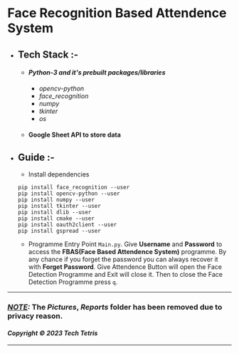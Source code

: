# Face Recognition Based Attendence System 

- ## Tech Stack :-
    - #### ***Python-3 and it's prebuilt packages/libraries***
        - *opencv-python*
        - *face_recognition*
        - *numpy*
        - *tkinter*
        - *os*
    - #### ****Google Sheet API to store data****
- ## Guide :-
  - Install dependencies
  ```
  pip install face_recognition --user
  pip install opencv-python --user
  pip install numpy --user
  pip install tkinter --user
  pip install dlib --user
  pip install cmake --user
  pip install oauth2client --user
  pip install gspread --user
  ```
  - Programme Entry Point ```Main.py```.
    Give **Username** and **Password** to access the **FBAS(Face Based Attendence System)** programme.
    By any chance if you forget the password you can always recover it with **Forget Password**.
    Give Attendence Button will open the Face Detection Programme and Exit will close it.
    Then to close the Face Detection Programme press `q`.
---
### ***<u>NOTE</u>:*** The *Pictures*, *Reports* folder has been removed due to privacy reason.

#### *Copyright © 2023 Tech Tetris*
---
